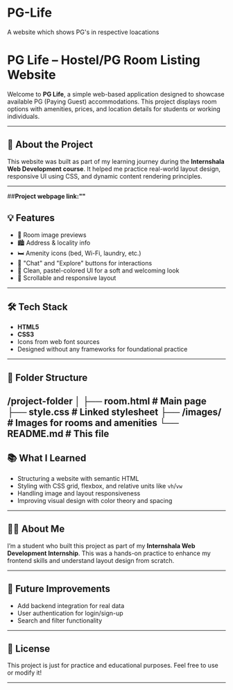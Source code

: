 # PG-Life
A website which shows PG's in respective loacations
# PG Life – Hostel/PG Room Listing Website

Welcome to **PG Life**, a simple web-based application designed to showcase available PG (Paying Guest) accommodations. This project displays room options with amenities, prices, and location details for students or working individuals.

---

## 🚀 About the Project

This website was built as part of my learning journey during the **Internshala Web Development course**. It helped me practice real-world layout design, responsive UI using CSS, and dynamic content rendering principles.

---
##**Project webpage link:""**

## 💡 Features

- 📸 Room image previews
- 🏙️ Address & locality info
- 🛏️ Amenity icons (bed, Wi-Fi, laundry, etc.)
- 💬 "Chat" and "Explore" buttons for interactions
- 🎯 Clean, pastel-colored UI for a soft and welcoming look
- 📱 Scrollable and responsive layout

---

## 🛠️ Tech Stack

- **HTML5**
- **CSS3**
- Icons from web font sources
- Designed without any frameworks for foundational practice

---

## 📂 Folder Structure

/project-folder
│
├── room.html # Main page
├── style.css # Linked stylesheet
├── /images/ # Images for rooms and amenities
└── README.md # This file
---


## 📚 What I Learned

- Structuring a website with semantic HTML
- Styling with CSS grid, flexbox, and relative units like `vh`/`vw`
- Handling image and layout responsiveness
- Improving visual design with color theory and spacing

---

## 🙋‍♂️ About Me

I’m a student who built this project as part of my **Internshala Web Development Internship**. This was a hands-on practice to enhance my frontend skills and understand layout design from scratch.

---

## 📌 Future Improvements

- Add backend integration for real data
- User authentication for login/sign-up
- Search and filter functionality

---

## 📄 License

This project is just for practice and educational purposes. Feel free to use or modify it!

---

